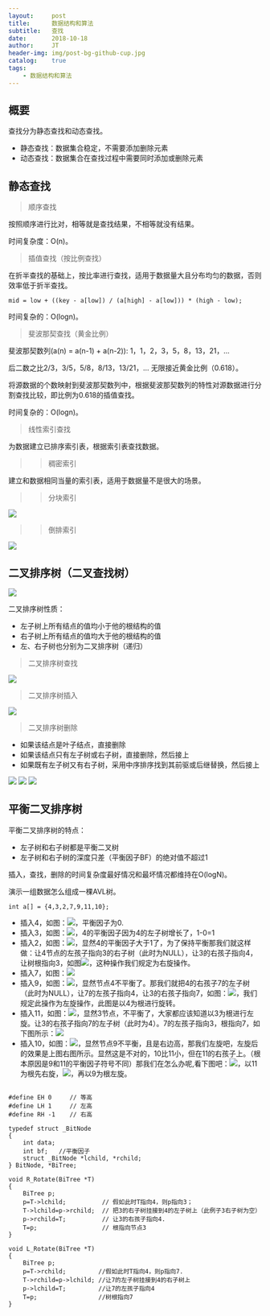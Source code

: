 ```yaml
---
layout:     post
title:      数据结构和算法
subtitle:   查找
date:       2018-10-18
author:     JT
header-img: img/post-bg-github-cup.jpg
catalog:    true
tags:
    - 数据结构和算法
---
```


<script type="text/javascript" src="http://cdn.mathjax.org/mathjax/latest/MathJax.js?config=default"></script>

## 概要

查找分为静态查找和动态查找。

* 静态查找：数据集合稳定，不需要添加删除元素
* 动态查找：数据集合在查找过程中需要同时添加或删除元素

## 静态查找

> 顺序查找

按照顺序进行比对，相等就是查找结果，不相等就没有结果。

时间复杂度：O(n)。

> 插值查找（按比例查找）

在折半查找的基础上，按比率进行查找，适用于数据量大且分布均匀的数据，否则效率低于折半查找。

`mid = low + ((key - a[low]) / (a[high] - a[low])) * (high - low);`

时间复杂的：O(logn)。

> 斐波那契查找（黄金比例）

斐波那契数列(a(n) = a(n-1) + a(n-2)): 1，1，2，3，5，8，13，21，...

后二数之比2/3，3/5，5/8，8/13，13/21，... 无限接近黄金比例（0.618）。

将源数据的个数映射到斐波那契数列中，根据斐波那契数列的特性对源数据进行分割查找比较，即比例为0.618的插值查找。

时间复杂的：O(logn)。

> 线性索引查找

为数据建立已排序索引表，根据索引表查找数据。

>> 稠密索引

建立和数据相同当量的索引表，适用于数据量不是很大的场景。

>> 分块索引

![](https://wtj900.github.io/img/DataAlgorithm/分块索引.png)

>> 倒排索引

![](https://wtj900.github.io/img/DataAlgorithm/倒排索引.png)

## 二叉排序树（二叉查找树）

![](https://wtj900.github.io/img/DataAlgorithm/二叉排序树创建.png)

二叉排序树性质：

* 左子树上所有结点的值均小于他的根结构的值
* 右子树上所有结点的值均大于他的根结构的值
* 左、右子树也分别为二叉排序树（递归）

> 二叉排序树查找

![](https://wtj900.github.io/img/DataAlgorithm/二叉排序树查找.png)

> 二叉排序树插入

![](https://wtj900.github.io/img/DataAlgorithm/二叉排序树插入.png)

> 二叉排序树删除

* 如果该结点是叶子结点，直接删除
* 如果该结点只有左子树或右子树，直接删除，然后接上
* 如果既有左子树又有右子树，采用中序排序找到其前驱或后继替换，然后接上

![](https://wtj900.github.io/img/DataAlgorithm/二叉排序树删除-01.png)
![](https://wtj900.github.io/img/DataAlgorithm/二叉排序树删除-02.png)
![](https://wtj900.github.io/img/DataAlgorithm/二叉排序树删除-03.png)

## 平衡二叉排序树

平衡二叉排序树的特点：

* 左子树和右子树都是平衡二叉树
* 左子树和右子树的深度只差（平衡因子BF）的绝对值不超过1

插入，查找，删除的时间复杂度最好情况和最坏情况都维持在O(logN)。

演示一组数据怎么组成一棵AVL树。

`int a[] = {4,3,2,7,9,11,10}; `

* 插入4，如图：![](https://wtj900.github.io/img/DataAlgorithm/平衡二叉排序树-01.png)，平衡因子为0.
* 插入3，如图：![](https://wtj900.github.io/img/DataAlgorithm/平衡二叉排序树-02.png)，4的平衡因子因为4的左子树增长了，1-0=1
* 插入2，如图：![](https://wtj900.github.io/img/DataAlgorithm/平衡二叉排序树-03.png)，显然4的平衡因子大于1了，为了保持平衡那我们就这样做：让4节点的左孩子指向3的右子树（此时为NULL），让3的右孩子指向4，让树根指向3，如图![](https://wtj900.github.io/img/DataAlgorithm/平衡二叉排序树-04.png)，这种操作我们规定为右旋操作。
* 插入7，如图：![](https://wtj900.github.io/img/DataAlgorithm/平衡二叉排序树-05.png)
* 插入9，如图：![](https://wtj900.github.io/img/DataAlgorithm/平衡二叉排序树-06.png)，显然节点4不平衡了。那我们就把4的右孩子7的左子树（此时为NULL），让7的左孩子指向4，让3的右孩子指向7，如图：![](https://wtj900.github.io/img/DataAlgorithm/平衡二叉排序树-07.png)，我们规定此操作为左旋操作，此图是以4为根进行旋转。
* 插入11，如图：![](https://wtj900.github.io/img/DataAlgorithm/平衡二叉排序树-08.png)，显然3节点，不平衡了，大家都应该知道以3为根进行左旋。让3的右孩子指向7的左子树（此时为4）。7的左孩子指向3，根指向7，如下图所示：![](https://wtj900.github.io/img/DataAlgorithm/平衡二叉排序树-09.png)
* 插入10，如图：![](https://wtj900.github.io/img/DataAlgorithm/平衡二叉排序树-10.png)，显然节点9不平衡，且是右边高，那我们左旋吧，左旋后的效果是上图右图所示。显然这是不对的，10比11小，但在11的右孩子上。（根本原因是9和11的平衡因子符号不同）那我们在怎么办呢,看下图吧：![](https://wtj900.github.io/img/DataAlgorithm/平衡二叉排序树-11.png)，以11为根先右旋，![](https://wtj900.github.io/img/DataAlgorithm/平衡二叉排序树-12.png)，再以9为根左旋。








```

#define EH 0     // 等高
#define LH 1     // 左高
#define RH -1    // 右高

typedef struct _BitNode
{
    int data;
    int bf;   //平衡因子
    struct _BitNode *lchild, *rchild;
} BitNode, *BiTree;

void R_Rotate(BiTree *T)
{
    BiTree p;             
    p=T->lchild;          // 假如此时T指向4，则p指向3；
    T->lchild=p->rchild;  // 把3的右子树挂接到4的左子树上（此例子3右子树为空）
    p->rchild=T;          // 让3的右孩子指向4.
    T=p;                  // 根指向节点3
}

void L_Rotate(BiTree *T)
{
    BiTree p;
    p=T->rchild;         //假如此时T指向4，则p指向7.
    T->rchild=p->lchild; //让7的左子树挂接到4的右子树上
    p->lchild=T;         //让7的左孩子指向4
    T=p;                 //树根指向7
}





```













